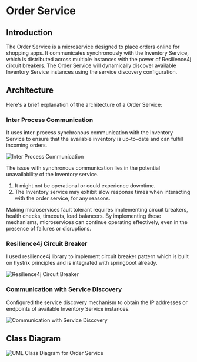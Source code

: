 # Order Service
## Introduction
The Order Service is a microservice designed to place orders online for shopping apps. It communicates synchronously with the Inventory Service, which is distributed across multiple instances with the power of Resilience4j circuit breakers. The Order Service will dynamically discover available Inventory Service instances using the service discovery configuration.

## Architecture
Here's a brief explanation of the architecture of a Order Service:

### Inter Process Communication
It uses inter-process synchronous communication with the Inventory Service to ensure that the available inventory is up-to-date and can fulfill incoming orders.

![Inter Process Communication](https://github.com/abhishekjain1416/order-service/assets/142833334/c3822a76-49ec-45d8-977e-bac19f8013ab)


The issue with synchronous communication lies in the potential unavailability of the Inventory service.
1. It might not be operational or could experience downtime.
2. The Inventory service may exhibit slow response times when interacting with the order service, for any reasons.

Making microservices fault tolerant requires implementing circuit breakers, health checks, timeouts, load balancers. By implementing these mechanisms, microservices can continue operating effectively, even in the presence of failures or disruptions.

### Resilience4j Circuit Breaker
I used resilience4j library to implement circuit breaker pattern which is built on hystrix principles and is integrated with springboot already.

![Resilience4j Circuit Breaker](https://github.com/abhishekjain1416/order-service/assets/142833334/0e9c4375-6b7b-4f09-bd6c-045751a3b021)


### Communication with Service Discovery
Configured the service discovery mechanism to obtain the IP addresses or endpoints of available Inventory Service instances.

![Communication with Service Discovery](https://github.com/abhishekjain1416/order-service/assets/142833334/710f23f9-b4b9-4985-9efc-c1e4b54c6ea5)


## Class Diagram
![UML Class Diagram for Order Service](https://github.com/abhishekjain1416/order-service/assets/142833334/e1002ddb-7f2b-4c51-b187-60e16fdee7d8)

